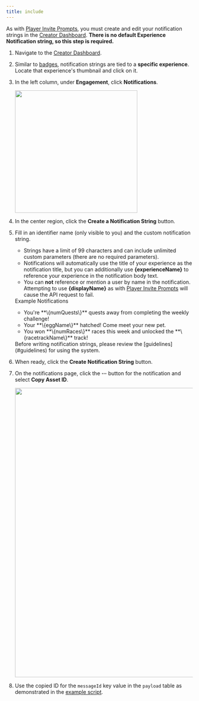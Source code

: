 ```yaml
---
title: include
---
```


As with [Player Invite Prompts](../../production/promotion/invite-prompts.md), you must create and edit your notification strings in the [Creator Dashboard](https://create.roblox.com/dashboard/creations). **There is no default Experience Notification string, so this step is required.**

1. Navigate to the [Creator Dashboard](https://create.roblox.com/dashboard/creations).
1. Similar to [badges](../../production/publishing/badges.md), notification strings are tied to a **specific experience**. Locate that experience's thumbnail and click on it.
1. In the left column, under **Engagement**, click **Notifications**.

   <img src="../../assets/creator-dashboard/Experience-Nav-Engagement-Notifications.png" width="330" />

1. In the center region, click the **Create a Notification String** button.
1. Fill in an identifier name (only visible to you) and the custom notification string.

   - Strings have a limit of 99 characters and can include unlimited custom parameters (there are no required parameters).
   - Notifications will automatically use the title of your experience as the notification title, but you can additionally use **\{experienceName\}** to reference your experience in the notification body text.
   - You can **not** reference or mention a user by name in the notification. Attempting to use **\{displayName\}** as with [Player Invite Prompts](../../production/promotion/invite-prompts.md) will cause the API request to fail.

   <Alert severity="success">
   <AlertTitle>Example Notifications</AlertTitle>
	 <ul>
	 <li>You're **\{numQuests\}** quests away from completing the weekly challenge!</li>
	 <li>Your **\{eggName\}** hatched! Come meet your new pet.</li>
	 <li>You won **\{numRaces\}** races this week and unlocked the **\{racetrackName\}** track!</li>
	 </ul>
	 </Alert>

   <Alert severity="warning">
   Before writing notification strings, please review the [guidelines](#guidelines) for using the system.
	 </Alert>

1. When ready, click the **Create Notification String** button.
1. On the notifications page, click the **&ctdot;** button for the notification and select **Copy&nbsp;Asset&nbsp;ID**.

   <img src="../../assets/creator-dashboard/Notifications-Exp-Notif-Copy-Asset-ID.png" width="780" />

1. Use the copied ID for the `messageId` key value in the `payload` table as demonstrated in the [example script](#sending-an-experience-notification).
